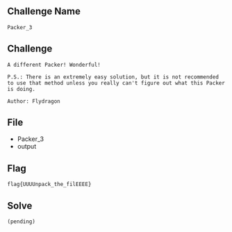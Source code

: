## Challenge Name
```
Packer_3
```
## Challenge
```
A different Packer! Wonderful!  

P.S.: There is an extremely easy solution, but it is not recommended to use that method unless you really can't figure out what this Packer is doing.

Author: Flydragon
```
## File
- Packer_3
- output

## Flag
```
flag{UUUUnpack_the_filEEEE}
```
## Solve
```
(pending)
```
